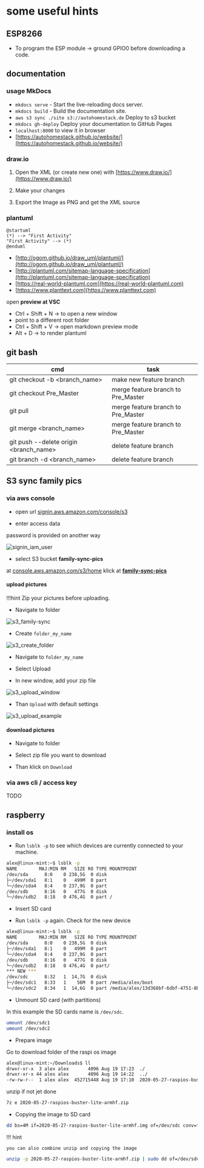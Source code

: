 # some useful hints

## ESP8266

* To program the ESP module -> ground GPIO0 before downloading a code.

## documentation

### usage MkDocs

* `mkdocs serve` - Start the live-reloading docs server.
* `mkdocs build` - Build the documentation site.
* `aws s3 sync ./site s3://autohomestack.de` Deploy to s3 bucket
* `mkdocs gh-deploy`  Deploy your documentation to GitHub Pages
* `localhost:8000` to view it in browser
* [https://autohomestack.github.io/website/](https://autohomestack.github.io/website/)

### draw.io

1. Open the XML (or create new one) with [https://www.draw.io/](https://www.draw.io/)

1. Make your changes

1. Export the Image as PNG and get the XML source

### plantuml

``` plantuml
@startuml
(*) --> "First Activity"
"First Activity" --> (*)
@enduml
```

* [http://ogom.github.io/draw_uml/plantuml/](http://ogom.github.io/draw_uml/plantuml/)
* [http://plantuml.com/sitemap-language-specification](http://plantuml.com/sitemap-language-specification)
* [https://real-world-plantuml.com](https://real-world-plantuml.com)
* [https://www.planttext.com](https://www.planttext.com)

open **preview at VSC**

* Ctrl + Shift + N -> to open a new window
* point to a different root folder
* Ctrl + Shift + V -> open markdown preview mode
* Alt + D -> to render plantuml

## git bash

cmd|task
-|-
git checkout -b <branch_name>|make new feature branch
git checkout Pre_Master|merge feature branch to Pre_Master
git pull|merge feature branch to Pre_Master
git merge <branch_name>|merge feature branch to Pre_Master
git push --delete origin <branch_name>|delete feature branch
git branch -d <branch_name>|delete feature branch

## S3 sync family pics

### via aws console

* open url [signin.aws.amazon.com/console/s3](https://799649544823.signin.aws.amazon.com/console/s3)

* enter access data

password is provided on another way

![signin_iam_user](signin_iam_user.png)

* select S3 bucket **family-sync-pics**

at [console.aws.amazon.com/s3/home](https://console.aws.amazon.com/s3/home?region=eu-central-1) klick at **[family-sync-pics](https://console.aws.amazon.com/s3/buckets/family-sync-pics/?region=eu-central-1&tab=overview)**

#### upload pictures

!!!hint
    Zip your pictures before uploading.

* Navigate to folder

![s3_family-sync](s3_family-sync.png)

* Create `folder_my_name`

![s3_create_folder](s3_create_folder.png)

* Navigate to `folder_my_name`

* Select Upload

* In new window, add your zip file

![s3_upload_window](s3_upload_window.png)

* Than `Upload` with default settings

![s3_upload_example](s3_upload_example.png)

#### download pictures

* Navigate to folder

* Select zip file you want to download

* Than klick on `Download`

### via aws cli / access key

TODO

## raspberry

### install os

* Run `lsblk -p` to see which devices are currently connected to your machine.

```bash
alex@linux-mint:~$ lsblk -p
NAME        MAJ:MIN RM   SIZE RO TYPE MOUNTPOINT
/dev/sda      8:0    0 238,5G  0 disk
├─/dev/sda1   8:1    0   499M  0 part
└─/dev/sda4   8:4    0 237,9G  0 part
/dev/sdb      8:16   0   477G  0 disk
└─/dev/sdb2   8:18   0 476,4G  0 part /
```

* Insert SD card

* Run `lsblk -p` again. Check for the new device

```bash
alex@linux-mint:~$ lsblk -p
NAME        MAJ:MIN RM   SIZE RO TYPE MOUNTPOINT
/dev/sda      8:0    0 238,5G  0 disk
├─/dev/sda1   8:1    0   499M  0 part
└─/dev/sda4   8:4    0 237,9G  0 part
/dev/sdb      8:16   0   477G  0 disk
└─/dev/sdb2   8:18   0 476,4G  0 part/
*** NEW ***
/dev/sdc      8:32   1  14,7G  0 disk
├─/dev/sdc1   8:33   1    56M  0 part /media/alex/boot
└─/dev/sdc2   8:34   1  14,6G  0 part /media/alex/13d368bf-6dbf-4751-8ba1-88bed0
```

* Unmount SD card (with partitions)

In this example the SD cards name is `/dev/sdc`.

```bash
umount /dev/sdc1
umount /dev/sdc2
```

* Prepare image

Go to download folder of the raspi os image

```bash
alex@linux-mint:~/Downloads$ ll
drwxr-xr-x  3 alex alex       4096 Aug 19 17:23  ./
drwxr-xr-x 44 alex alex       4096 Aug 19 14:22  ../
-rw-rw-r--  1 alex alex  452715448 Aug 19 17:10  2020-05-27-raspios-buster-lite-armhf.zip
```

unzip if not jet done

```bash
7z e 2020-05-27-raspios-buster-lite-armhf.zip
```

* Copying the image to SD card

```bash
dd bs=4M if=2020-05-27-raspios-buster-lite-armhf.img of=/dev/sdc conv=fsync
```

!!! hint

    you can also combine unzip and copying the image

```bash
unzip -p 2020-05-27-raspios-buster-lite-armhf.zip | sudo dd of=/dev/sdc bs=4M conv=fsync
```
